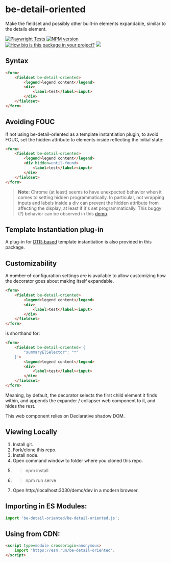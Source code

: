 # be-detail-oriented

Make the fieldset and possibly other built-in elements expandable, similar to the details element.

[![Playwright Tests](https://github.com/bahrus/be-detail-oriented/actions/workflows/CI.yml/badge.svg?branch=baseline)](https://github.com/bahrus/be-detail-oriented/actions/workflows/CI.yml)
[![NPM version](https://badge.fury.io/js/be-detail-oriented.png)](http://badge.fury.io/js/be-detail-oriented)
[![How big is this package in your project?](https://img.shields.io/bundlephobia/minzip/be-detail-oriented?style=for-the-badge)](https://bundlephobia.com/result?p=be-detail-oriented)
<img src="http://img.badgesize.io/https://cdn.jsdelivr.net/npm/be-detail-oriented?compression=gzip">

## Syntax

```html
<form>
    <fieldset be-detail-oriented>
        <legend>legend content</legend>
        <div>
            <label>test</label><input>
        </div>
    </fieldset>
</form>
```

## Avoiding FOUC

If not using be-detail-oriented as a template instantiation plugin, to avoid FOUC, set the hidden attribute to elements inside reflecting the initial state:

```html
<form>
    <fieldset be-detail-oriented>
        <legend>legend content</legend>
        <div hidden=until-found>
            <label>test</label><input>
        </div>
    </fieldset>
</form>
```

> **Note**:  Chrome (at least) seems to have unexpected behavior when it comes to setting hidden programmatically.  In particular, not wrapping inputs and labels inside a div can prevent the hidden attribute from affecting the display, at least if it's set programmatically.  This buggy (?) behavior can be observed in this [demo](https://codepen.io/bahrus/pen/BaVxWzj).

## Template Instantiation plug-in

A plug-in for [DTR-based](https://github.com/bahrus/trans-render) template instantiation is also provided in this package.

## Customizability

A ~~number of~~ configuration setting~~s~~ ~~are~~ is available to allow customizing how the decorator goes about making itself expandable.

```html
<form>
    <fieldset be-detail-oriented>
        <legend>legend content</legend>
        <div>
            <label>test</label><input>
        </div>
    </fieldset>
</form>
```

is shorthand for:

```html
<form>
    <fieldset be-detail-oriented='{
        "summaryElSelector": "*"
    }'>
        <legend>legend content</legend>
        <div>
            <label>test</label><input>
        </div>
    </fieldset>
</form>
```

Meaning, by default, the decorator selects the first child element it finds within, and appends the expander / collapser web component to it, and hides the rest.

This web component relies on Declarative shadow DOM.

## Viewing Locally

1.  Install git.
2.  Fork/clone this repo.
3.  Install node.
4.  Open command window to folder where you cloned this repo.
5.  > npm install
6.  > npm run serve
7.  Open http://localhost:3030/demo/dev in a modern browser.

## Importing in ES Modules:

```JavaScript
import 'be-detail-oriented/be-detail-oriented.js';
```

## Using from CDN:

```html
<script type=module crossorigin=anonymous>
    import 'https://esm.run/be-detail-oriented';
</script>
```

